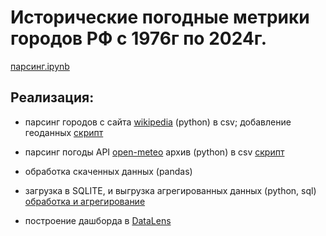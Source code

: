 # Исторические погодные метрики городов РФ с 1976г по 2024г.
[парсинг.ipynb](https://github.com/Ekaterina-Smurova/pet-projects/blob/main/meteo/cities.ipynb) 
## Реализация:  
- парсинг городов с сайта [wikipedia](https://ru.wikipedia.org/wiki/%D0%A1%D0%BF%D0%B8%D1%81%D0%BE%D0%BA_%D0%B3%D0%BE%D1%80%D0%BE%D0%B4%D0%BE%D0%B2_%D0%A0%D0%BE%D1%81%D1%81%D0%B8%D0%B8) (python) в csv; добавление геоданных [скрипт](https://github.com/Ekaterina-Smurova/pet-projects/blob/main/meteo/city_csv.py)

- парсинг погоды API [open-meteo](https://archive-api.open-meteo.com/v1/archive) архив (python) в csv [скрипт](https://github.com/Ekaterina-Smurova/pet-projects/blob/main/meteo/download_weather_archive.py)

- обработка скаченных данных (pandas) 

- загрузка в SQLITE, и выгрузка агрегированных данных (python, sql) [обработка и агрегирование](https://github.com/Ekaterina-Smurova/pet-projects/blob/main/meteo/weather_cities.ipynb)

- построение дашборда в [DataLens](https://datalens.yandex/8vdawcfrz9rat) 
